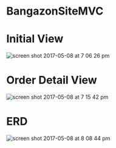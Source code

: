 # BangazonSiteMVC

# Initial View

![screen shot 2017-05-08 at 7 06 26 pm](https://cloud.githubusercontent.com/assets/16551996/25831695/7ae61c80-342b-11e7-90fa-72d088581c6e.png)

# Order Detail View

![screen shot 2017-05-08 at 7 15 42 pm](https://cloud.githubusercontent.com/assets/16551996/25831726/ab5fabd8-342b-11e7-88fd-0806e717f082.png)

# ERD

![screen shot 2017-05-08 at 8 08 44 pm](https://cloud.githubusercontent.com/assets/16551996/25831884/af82a836-342c-11e7-8009-e530f2170ac4.png)
